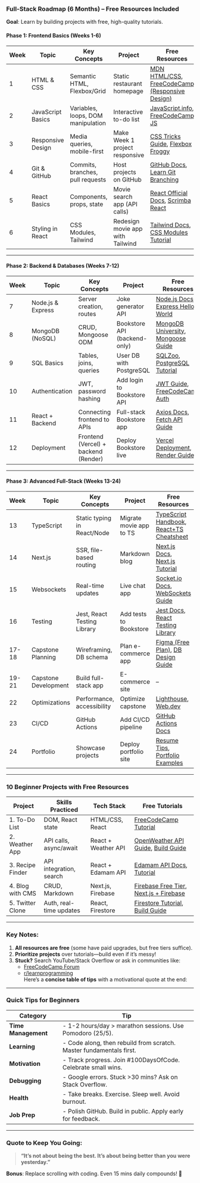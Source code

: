 ### **Full-Stack Roadmap (6 Months) – Free Resources Included**  
**Goal**: Learn by building projects with free, high-quality tutorials.  

#### **Phase 1: Frontend Basics (Weeks 1-6)**  
| Week | Topic               | Key Concepts                                      | Project                          | **Free Resources** |  
|------|---------------------|--------------------------------------------------|----------------------------------|-------------------|  
| 1    | HTML & CSS          | Semantic HTML, Flexbox/Grid                     | Static restaurant homepage       | [MDN HTML/CSS](https://developer.mozilla.org/en-US/docs/Web/HTML), [FreeCodeCamp (Responsive Design)](https://www.freecodecamp.org/learn/2022/responsive-web-design/) |  
| 2    | JavaScript Basics   | Variables, loops, DOM manipulation              | Interactive to-do list           | [JavaScript.info](https://javascript.info/), [FreeCodeCamp JS](https://www.freecodecamp.org/learn/javascript-algorithms-and-data-structures/) |  
| 3    | Responsive Design   | Media queries, mobile-first                     | Make Week 1 project responsive   | [CSS Tricks Guide](https://css-tricks.com/snippets/css/complete-guide-grid/), [Flexbox Froggy](https://flexboxfroggy.com/) |  
| 4    | Git & GitHub        | Commits, branches, pull requests                | Host projects on GitHub          | [GitHub Docs](https://docs.github.com/en/get-started), [Learn Git Branching](https://learngitbranching.js.org/) |  
| 5    | React Basics        | Components, props, state                        | Movie search app (API calls)     | [React Official Docs](https://react.dev/learn), [Scrimba React](https://scrimba.com/learn/learnreact) |  
| 6    | Styling in React    | CSS Modules, Tailwind                           | Redesign movie app with Tailwind | [Tailwind Docs](https://tailwindcss.com/docs/installation), [CSS Modules Tutorial](https://css-tricks.com/css-modules-part-1-need/) |  

---

#### **Phase 2: Backend & Databases (Weeks 7-12)**  
| Week | Topic               | Key Concepts                                      | Project                          | **Free Resources** |  
|------|---------------------|--------------------------------------------------|----------------------------------|-------------------|  
| 7    | Node.js & Express   | Server creation, routes                         | Joke generator API               | [Node.js Docs](https://nodejs.org/en/docs/), [Express Hello World](https://expressjs.com/en/starter/hello-world.html) |  
| 8    | MongoDB (NoSQL)     | CRUD, Mongoose ODM                               | Bookstore API (backend-only)     | [MongoDB University](https://university.mongodb.com/), [Mongoose Guide](https://mongoosejs.com/docs/guide.html) |  
| 9    | SQL Basics          | Tables, joins, queries                          | User DB with PostgreSQL          | [SQLZoo](https://sqlzoo.net/), [PostgreSQL Tutorial](https://www.postgresqltutorial.com/) |  
| 10   | Authentication      | JWT, password hashing                           | Add login to Bookstore API       | [JWT Guide](https://jwt.io/introduction/), [FreeCodeCamp Auth](https://www.freecodecamp.org/news/how-to-setup-user-authentication/) |  
| 11   | React + Backend     | Connecting frontend to APIs                      | Full-stack Bookstore app         | [Axios Docs](https://axios-http.com/docs/intro), [Fetch API Guide](https://developer.mozilla.org/en-US/docs/Web/API/Fetch_API) |  
| 12   | Deployment          | Frontend (Vercel) + backend (Render)            | Deploy Bookstore live            | [Vercel Deployment](https://vercel.com/docs), [Render Guide](https://render.com/docs/deploy-node-express-app) |  

---

#### **Phase 3: Advanced Full-Stack (Weeks 13-24)**  
| Week | Topic               | Key Concepts                                      | Project                          | **Free Resources** |  
|------|---------------------|--------------------------------------------------|----------------------------------|-------------------|  
| 13   | TypeScript          | Static typing in React/Node                      | Migrate movie app to TS          | [TypeScript Handbook](https://www.typescriptlang.org/docs/handbook/intro.html), [React+TS Cheatsheet](https://react-typescript-cheatsheet.netlify.app/) |  
| 14   | Next.js             | SSR, file-based routing                          | Markdown blog                    | [Next.js Docs](https://nextjs.org/docs), [Next.js Tutorial](https://nextjs.org/learn) |  
| 15   | Websockets          | Real-time updates                                | Live chat app                    | [Socket.io Docs](https://socket.io/docs/v4/), [WebSockets Guide](https://developer.mozilla.org/en-US/docs/Web/API/WebSockets_API) |  
| 16   | Testing             | Jest, React Testing Library                      | Add tests to Bookstore           | [Jest Docs](https://jestjs.io/docs/getting-started), [React Testing Library](https://testing-library.com/docs/react-testing-library/intro/) |  
| 17-18| Capstone Planning   | Wireframing, DB schema                           | Plan e-commerce app              | [Figma (Free Plan)](https://www.figma.com/), [DB Design Guide](https://www.lucidchart.com/pages/database-diagram/database-design) |  
| 19-21| Capstone Development| Build full-stack app                             | E-commerce site                  | – |  
| 22   | Optimizations       | Performance, accessibility                       | Optimize capstone                | [Lighthouse](https://developer.chrome.com/docs/lighthouse/overview/), [Web.dev](https://web.dev/learn/) |  
| 23   | CI/CD               | GitHub Actions                                   | Add CI/CD pipeline               | [GitHub Actions Docs](https://docs.github.com/en/actions) |  
| 24   | Portfolio           | Showcase projects                                | Deploy portfolio site            | [Resume Tips](https://www.freecodecamp.org/news/how-to-write-a-resume-that-works/), [Portfolio Examples](https://github.com/emmabostian/developer-portfolios) |  

---

### **10 Beginner Projects with Free Resources**  
| Project           | Skills Practiced                     | Tech Stack              | **Free Tutorials** |  
|-------------------|-------------------------------------|-------------------------|--------------------|  
| 1. To-Do List     | DOM, React state                    | HTML/CSS, React         | [FreeCodeCamp Tutorial](https://www.freecodecamp.org/news/how-to-build-a-todo-app-with-react/) |  
| 2. Weather App    | API calls, async/await              | React + Weather API     | [OpenWeather API Guide](https://openweathermap.org/guide), [Build Guide](https://www.freecodecamp.org/news/weather-app-tutorial/) |  
| 3. Recipe Finder  | API integration, search             | React + Edamam API      | [Edamam API Docs](https://developer.edamam.com/), [Tutorial](https://www.youtube.com/watch?v=U9T6YkEDkMo) |  
| 4. Blog with CMS  | CRUD, Markdown                      | Next.js, Firebase       | [Firebase Free Tier](https://firebase.google.com/docs), [Next.js + Firebase](https://www.youtube.com/watch?v=IgSR2iYCqmA) |  
| 5. Twitter Clone  | Auth, real-time updates             | React, Firestore        | [Firestore Tutorial](https://fireship.io/snippets/install-firestore/), [Build Guide](https://www.freecodecamp.org/news/build-twitter-clone/) |  

---

### **Key Notes**:  
1. **All resources are free** (some have paid upgrades, but free tiers suffice).  
2. **Prioritize projects** over tutorials—build even if it’s messy!  
3. **Stuck?** Search YouTube/Stack Overflow or ask in communities like:  
   - [FreeCodeCamp Forum](https://forum.freecodecamp.org/)  
   - [r/learnprogramming](https://www.reddit.com/r/learnprogramming/)  
Here’s a **concise table of tips** with a motivational quote at the end:  

---

### **Quick Tips for Beginners**  

| **Category**       | **Tip**                                                                 |
|--------------------|-------------------------------------------------------------------------|
| **Time Management** | - 1-2 hours/day > marathon sessions. Use Pomodoro (25/5).              |
| **Learning**       | - Code along, then rebuild from scratch. Master fundamentals first.    |
| **Motivation**     | - Track progress. Join #100DaysOfCode. Celebrate small wins.           |
| **Debugging**      | - Google errors. Stuck >30 mins? Ask on Stack Overflow.               |
| **Health**         | - Take breaks. Exercise. Sleep well. Avoid burnout.                   |
| **Job Prep**       | - Polish GitHub. Build in public. Apply early for feedback.           |

---

### **Quote to Keep You Going**:  
> **“It’s not about being the best. It’s about being better than you were yesterday.”**  

**Bonus**: Replace scrolling with coding. Even 15 mins daily compounds! 🚀  
